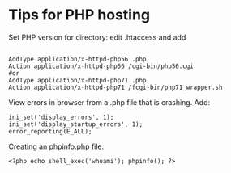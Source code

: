 # Tips for PHP hosting

Set PHP version for directory:
edit .htaccess and add
````

AddType application/x-httpd-php56 .php
Action application/x-httpd-php56 /cgi-bin/php56.cgi
#or
AddType application/x-httpd-php71 .php
Action application/x-httpd-php71 /fcgi-bin/php71_wrapper.sh
````

View errors in browser from a .php file that is crashing.  Add:
````
ini_set('display_errors', 1);
ini_set('display_startup_errors', 1);
error_reporting(E_ALL);
````

Creating an phpinfo.php file:
```
<?php echo shell_exec('whoami'); phpinfo(); ?>
```